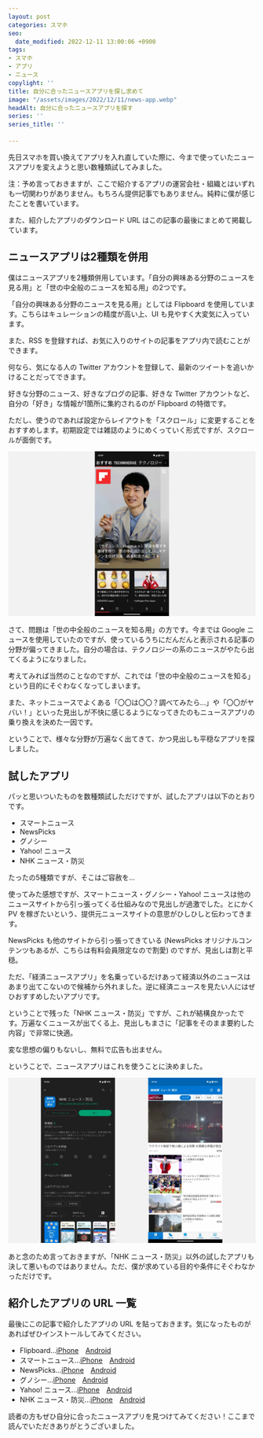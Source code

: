 ```yaml
---
layout: post
categories: スマホ
seo:
  date_modified: 2022-12-11 13:00:06 +0900
tags:
- スマホ
- アプリ
- ニュース
copylight: ''
title: 自分に合ったニュースアプリを探し求めて
image: "/assets/images/2022/12/11/news-app.webp"
headAlt: 自分に合ったニュースアプリを探す
series: ''
series_title: ''

---
```

先日スマホを買い換えてアプリを入れ直していた際に、今まで使っていたニュースアプリを変えようと思い数種類試してみました。

注：予め言っておきますが、ここで紹介するアプリの運営会社・組織とはいずれも一切関わりがありません。もちろん提供記事でもありません。純粋に僕が感じたことを書いています。

また、紹介したアプリのダウンロード URL はこの記事の最後にまとめて掲載しています。

## ニュースアプリは2種類を併用

僕はニュースアプリを2種類併用しています。「自分の興味ある分野のニュースを見る用」と「世の中全般のニュースを知る用」の2つです。

「自分の興味ある分野のニュースを見る用」としては Flipboard を使用しています。こちらはキュレーションの精度が高い上、UI も見やすく大変気に入っています。

また、RSS を登録すれば、お気に入りのサイトの記事をアプリ内で読むことができます。

何なら、気になる人の Twitter アカウントを登録して、最新のツイートを追いかけることだってできます。

好きな分野のニュース、好きなブログの記事、好きな Twitter アカウントなど、自分の「好き」な情報が1箇所に集約されるのが Flipboard の特徴です。

ただし、使うのであれば設定からレイアウトを「スクロール」に変更することをおすすめします。初期設定では雑誌のようにめくっていく形式ですが、スクロールが面倒です。

![Flipboard](/assets/images/2022/12/11/flipboard.webp "Flipboard")

さて、問題は「世の中全般のニュースを知る用」の方です。今までは Google ニュースを使用していたのですが、使っているうちにだんだんと表示される記事の分野が偏ってきました。自分の場合は、テクノロジーの系のニュースがやたら出てくるようになりました。

考えてみれば当然のことなのですが、これでは「世の中全般のニュースを知る」という目的にそぐわなくなってしまいます。

また、ネットニュースでよくある「〇〇は〇〇？調べてみたら…」や「〇〇がヤバい！」といった見出しが不快に感じるようになってきたのもニュースアプリの乗り換えを決めた一因です。

ということで、様々な分野が万遍なく出てきて、かつ見出しも平穏なアプリを探しました。

## 試したアプリ

パッと思いついたものを数種類試しただけですが、試したアプリは以下のとおりです。

* スマートニュース
* NewsPicks
* グノシー
* Yahoo! ニュース
* NHK ニュース・防災

たったの5種類ですが、そこはご容赦を…

使ってみた感想ですが、スマートニュース・グノシー・Yahoo! ニュースは他のニュースサイトから引っ張ってくる仕組みなので見出しが過激でした。とにかく PV を稼ぎたいという、提供元ニュースサイトの意思がひしひしと伝わってきます。

NewsPicks も他のサイトから引っ張ってきている (NewsPicks オリジナルコンテンツもあるが、こちらは有料会員限定なので割愛) のですが、見出しは割と平穏。

ただ、「経済ニュースアプリ」を名乗っているだけあって経済以外のニュースはあまり出てこないので候補から外れました。逆に経済ニュースを見たい人にはぜひおすすめしたいアプリです。

ということで残った「NHK ニュース・防災」ですが、これが結構良かったです。万遍なくニュースが出てくる上、見出しもまさに「記事をそのまま要約した内容」で非常に快適。

変な思想の偏りもないし、無料で広告も出ません。

ということで、ニュースアプリはこれを使うことに決めました。

![NHK ニュース・防災](/assets/images/2022/12/11/nhk-news.webp "NHK ニュース・防災")

あと念のため言っておきますが、「NHK ニュース・防災」以外の試したアプリも決して悪いものではありません。ただ、僕が求めている目的や条件にそぐわなかっただけです。

## 紹介したアプリの URL 一覧

最後にこの記事で紹介したアプリの URL を貼っておきます。気になったものがあればぜひインストールしてみてください。

* Flipboard…<a href="https://apps.apple.com/jp/app/id358801284" target="_blank" rel="noopener noreferrer">iPhone</a>　<a href="https://play.google.com/store/apps/details?id=flipboard.app" target="_blank" rel="noopener noreferrer">Android</a>
* スマートニュース…<a href="https://apps.apple.com/jp/app/id579581125" target="_blank" rel="noopener noreferrer">iPhone</a>　<a href="https://play.google.com/store/apps/details?id=jp.gocro.smartnews.android" target="_blank" rel="noopener noreferrer">Android</a>
* NewsPicks…<a href="https://apps.apple.com/jp/app/id640956497" target="_blank" rel="noopener noreferrer">iPhone</a>　<a href="https://play.google.com/store/apps/details?id=com.newspicks" target="_blank" rel="noopener noreferrer">Android</a>
* グノシー…<a href="https://apps.apple.com/jp/app/id590384791" target="_blank" rel="noopener noreferrer">iPhone</a>　<a href="https://play.google.com/store/apps/details?id=com.gunosy.android" target="_blank" rel="noopener noreferrer">Android</a>
* Yahoo! ニュース…<a href="https://apps.apple.com/jp/app/id407906756" target="_blank" rel="noopener noreferrer">iPhone</a>　<a href="https://play.google.com/store/apps/details?id=jp.co.yahoo.android.news" target="_blank" rel="noopener noreferrer">Android</a>
* NHK ニュース・防災…<a href="https://apps.apple.com/jp/app/id1121104608" target="_blank" rel="noopener noreferrer">iPhone</a>　<a href="https://play.google.com/store/apps/details?id=jp.or.nhk.news" target="_blank" rel="noopener noreferrer">Android</a>

読者の方もぜひ自分に合ったニュースアプリを見つけてみてください！ここまで読んでいただきありがとうございました。